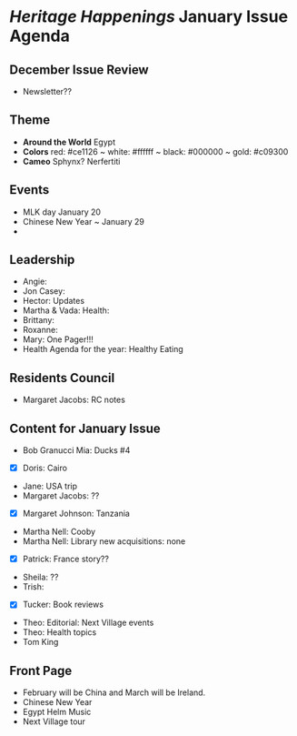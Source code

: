 # _Heritage Happenings_ January Issue Agenda

## December Issue Review

* Newsletter??

## Theme

* **Around the World** Egypt
* **Colors** red: #ce1126 ~ white: #ffffff ~ black: #000000 ~ gold: #c09300
* **Cameo** Sphynx? Nerfertiti

## Events

* MLK day January 20
* Chinese New Year ~ January 29
*

## Leadership

* Angie:
* Jon Casey:
* Hector: Updates
* Martha &amp; Vada: Health:
* Brittany:
* Roxanne:
* Mary: One Pager!!!
* Health Agenda for the year: Healthy Eating

## Residents Council

* Margaret Jacobs: RC notes

## Content for January Issue

* Bob Granucci Mia: Ducks #4
* [x] Doris: Cairo
* Jane: USA trip
* Margaret Jacobs: ??
* [x] Margaret Johnson: Tanzania
* Martha Nell: Cooby
* Martha Nell: Library new acquisitions: none
* [x] Patrick: France story??
* Sheila: ??
* Trish:
* [x] Tucker: Book reviews
* Theo: Editorial: Next Village events
* Theo: Health topics
* Tom King

## Front Page

* February will be China and March will be Ireland.
* Chinese New Year
* Egypt Helm Music
* Next Village tour